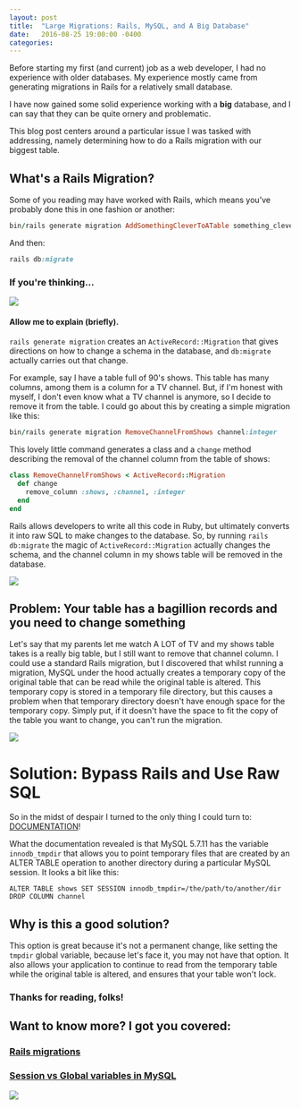 ```yaml
---
layout: post
title:  "Large Migrations: Rails, MySQL, and A Big Database"
date:   2016-08-25 19:00:00 -0400
categories: 
---
```


Before starting my first (and current) job as a web developer, I had no experience with older databases. My experience mostly came from generating migrations in Rails for a relatively small database. 

I have now gained some solid experience working with a **big** database, and I can say that they can be quite ornery and problematic.

This blog post centers around a particular issue I was tasked with addressing, namely determining how to do a Rails migration with our biggest table. 

## What's a Rails Migration?

Some of you reading may have worked with Rails, which means you’ve probably done this in one fashion or another:

```ruby 
bin/rails generate migration AddSomethingCleverToATable something_clever:string 
```
And then: 

```ruby 
rails db:migrate
```

### If you're thinking... 

![](http://i.giphy.com/hmgLbLVuvUti.gif)

#### Allow me to explain (briefly).  

`rails generate migration` creates an `ActiveRecord::Migration` that gives directions on how to change a schema in the database, and `db:migrate` actually carries out that change. 

For example, say I have a table full of 90's shows. This table has many columns, among them is a column for a TV channel. But, if I'm honest with myself, I don't even know what a TV channel is anymore, so I decide to remove it from the table. I could go about this by creating a simple migration like this:

```ruby 
bin/rails generate migration RemoveChannelFromShows channel:integer
```
This lovely little command generates a class and a `change` method describing the removal of the channel column from the table of shows: 

```ruby
class RemoveChannelFromShows < ActiveRecord::Migration
  def change
    remove_column :shows, :channel, :integer
  end
end
```

Rails allows developers to write all this code in Ruby, but ultimately converts it into raw SQL to make changes to the database. So, by running `rails db:migrate` the magic of `ActiveRecord::Migration` actually changes the schema, and the channel column in my shows table will be removed in the database.

![](http://i.giphy.com/d2Z0bXYnj4Ma5VxC.gif)


## Problem: Your table has a bagillion records and you need to change something

Let's say that my parents let me watch A LOT of TV and my shows table takes is a really big table, but I still want to remove that channel column. I could use a standard Rails migration, but I discovered that whilst running a migration, MySQL under the hood actually creates a temporary copy of the original table that can be read while the original table is altered. This temporary copy is stored in a temporary file directory, but this causes a problem when that temporary directory doesn't have enough space for the temporary copy. Simply put, if it doesn't have the space to fit the copy of the table you want to change, you can't run the migration. 

![](http://i.giphy.com/3o6gbdvDgqBrsDX52o.gif)

# Solution: Bypass Rails and Use Raw SQL

So in the midst of despair I turned to the only thing I could turn to: [DOCUMENTATION](https://dev.mySQL.com/doc/refman/5.6/en/innodb-parameters.html#sysvar_innodb_tmpdir)!

What the documentation revealed is that MySQL 5.7.11 has the variable `innodb_tmpdir` that allows you to point temporary files that are created by an ALTER TABLE operation to another directory during a particular MySQL session. It looks a bit like this:

```
ALTER TABLE shows SET SESSION innodb_tmpdir=/the/path/to/another/dir
DROP COLUMN channel
```

## Why is this a good solution?

This option is great because it's not a permanent change, like setting the `tmpdir` global variable, because let's face it, you may not have that option. It also allows your application to continue to read from the temporary table while the original table is altered, and ensures that your table won't lock.


### Thanks for reading, folks!


## Want to know more? I got you covered:

### [Rails migrations](http://guides.rubyonrails.org/active_record_migrations.html) 

### [Session vs Global variables in MySQL](https://dev.mysql.com/doc/refman/5.7/en/using-system-variables.html)

![](http://i.giphy.com/10LNj580n9OmiI.gif)
